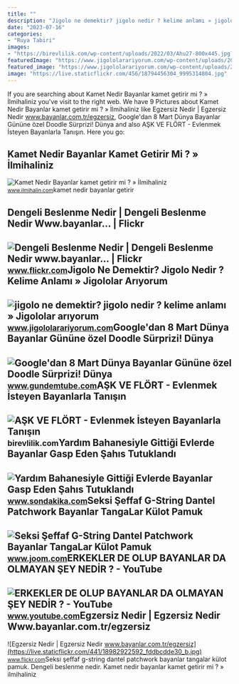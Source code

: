 ```yaml
---
title: ""
description: "Jigolo ne demektir? jigolo nedir ? kelime anlamı » jigololar arıyorum"
date: "2023-07-16"
categories:
- "Ruya Tabiri"
images:
- "https://birevlilik.com/wp-content/uploads/2022/03/Ahu27-800x445.jpg?v=1648407632"
featuredImage: "https://www.jigololarariyorum.com/wp-content/uploads/2022/06/jigolo-bayanlar_21.jpg"
featured_image: "https://www.jigololarariyorum.com/wp-content/uploads/2022/06/jigolo-bayanlar_21.jpg"
image: "https://live.staticflickr.com/456/18794456304_9995314804.jpg"
---
```


If you are searching about Kamet Nedir Bayanlar kamet getirir mi ? » İlmihaliniz you've visit to the right web. We have 9 Pictures about Kamet Nedir Bayanlar kamet getirir mi ? » İlmihaliniz like Egzersiz Nedir | Egzersiz Nedir www.bayanlar.com.tr/egzersiz, Google'dan 8 Mart Dünya Bayanlar Gününe özel Doodle Sürprizi! Dünya and also AŞK VE FLÖRT - Evlenmek İsteyen Bayanlarla Tanışın. Here you go:

Kamet Nedir Bayanlar Kamet Getirir Mi ? » İlmihaliniz
-----------------------------------------------------

 ![Kamet Nedir Bayanlar kamet getirir mi ? » İlmihaliniz](https://www.ilmihalin.com/wp-content/uploads/2019/08/kamet-nedir-bayanlar-kamet-getirir-mi.jpg) <small>www.ilmihalin.com</small>kamet nedir bayanlar getirir

Dengeli Beslenme Nedir | Dengeli Beslenme Nedir Www.bayanlar… | Flickr
----------------------------------------------------------------------

 ![Dengeli Beslenme Nedir | Dengeli Beslenme Nedir www.bayanlar… | Flickr](https://live.staticflickr.com/456/18794456304_9995314804.jpg) <small>www.flickr.com</small>Jigolo Ne Demektir? Jigolo Nedir ? Kelime Anlamı » Jigololar Arıyorum
---------------------------------------------------------------------

 ![jigolo ne demektir? jigolo nedir ? kelime anlamı » Jigololar arıyorum](https://www.jigololarariyorum.com/wp-content/uploads/2022/06/jigolo-bayanlar_21.jpg) <small>www.jigololarariyorum.com</small>Google'dan 8 Mart Dünya Bayanlar Gününe özel Doodle Sürprizi! Dünya
-------------------------------------------------------------------

 ![Google'dan 8 Mart Dünya Bayanlar Gününe özel Doodle Sürprizi! Dünya](https://www.gundemtube.com/wp-content/uploads/2022/03/googledan-8-mart-dunya-bayanlar-gunune-ozel-doodle-surprizi-dunya-bayanlar-gunu-nedir-ve-neden-kutlanir-dunya-bayanlar-gunu-tarihcesi-zhFeMTRc.jpg) <small>www.gundemtube.com</small>AŞK VE FLÖRT - Evlenmek İsteyen Bayanlarla Tanışın
--------------------------------------------------

 ![AŞK VE FLÖRT - Evlenmek İsteyen Bayanlarla Tanışın](https://birevlilik.com/wp-content/uploads/2022/03/Ahu27-800x445.jpg?v=1648407632) <small>birevlilik.com</small>Yardım Bahanesiyle Gittiği Evlerde Bayanlar Gasp Eden Şahıs Tutuklandı
----------------------------------------------------------------------

 ![Yardım Bahanesiyle Gittiği Evlerde Bayanlar Gasp Eden Şahıs Tutuklandı](https://i2.sdacdn.com/haber/2019/02/20/yardim-bahanesiyle-gittigi-evlerde-bayanlar-g-11760710_osd.jpg) <small>www.sondakika.com</small>Seksi Şeffaf G-String Dantel Patchwork Bayanlar TangaLar Külot Pamuk
--------------------------------------------------------------------

 ![Seksi Şeffaf G-String Dantel Patchwork Bayanlar TangaLar Külot Pamuk](https://img.joomcdn.net/e27d26d78e1a1c930ea713b73f75047ded1bc371_original.jpeg) <small>www.joom.com</small>ERKEKLER DE OLUP BAYANLAR DA OLMAYAN ŞEY NEDİR ? - YouTube
----------------------------------------------------------

 ![ERKEKLER DE OLUP BAYANLAR DA OLMAYAN ŞEY NEDİR ? - YouTube](https://i.ytimg.com/vi/-veQsMfLXEM/maxresdefault.jpg) <small>www.youtube.com</small>Egzersiz Nedir | Egzersiz Nedir Www.bayanlar.com.tr/egzersiz
------------------------------------------------------------

 ![Egzersiz Nedir | Egzersiz Nedir www.bayanlar.com.tr/egzersiz](https://live.staticflickr.com/441/18982922592_fddbcdde30_b.jpg) <small>www.flickr.com</small>Seksi şeffaf g-string dantel patchwork bayanlar tangalar külot pamuk. Dengeli beslenme nedir. Kamet nedir bayanlar kamet getirir mi ? » i̇lmihaliniz
